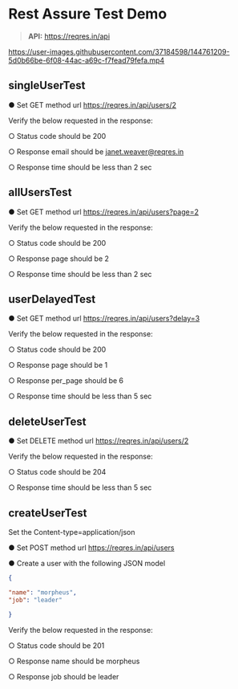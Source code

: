 # Rest Assure Test Demo

>**API:**  https://reqres.in/api

https://user-images.githubusercontent.com/37184598/144761209-5d0b66be-6f08-44ac-a69c-f7fead79fefa.mp4

## singleUserTest

● Set GET method url https://reqres.in/api/users/2

Verify the below requested in the response:

○ Status code should be 200

○ Response email should be janet.weaver@reqres.in

○ Response time should be less than 2 sec


## allUsersTest

● Set GET method url https://reqres.in/api/users?page=2

Verify the below requested in the response:

○ Status code should be 200

○ Response page should be 2

○ Response time should be less than 2 sec


## userDelayedTest

● Set GET method url https://reqres.in/api/users?delay=3

Verify the below requested in the response:

○ Status code should be 200

○ Response page should be 1

○ Response per_page should be 6

○ Response time should be less than 5 sec


## deleteUserTest

● Set DELETE method url https://reqres.in/api/users/2

Verify the below requested in the response:

○ Status code should be 204

○ Response time should be less than 5 sec


## createUserTest

Set the Content-type=application/json

● Set POST method url https://reqres.in/api/users

● Create a user with the following JSON model

```json
{

"name": "morpheus",
"job": "leader"

}
```
Verify the below requested in the response:

○ Status code should be 201

○ Response name should be morpheus

○ Response job should be leader

